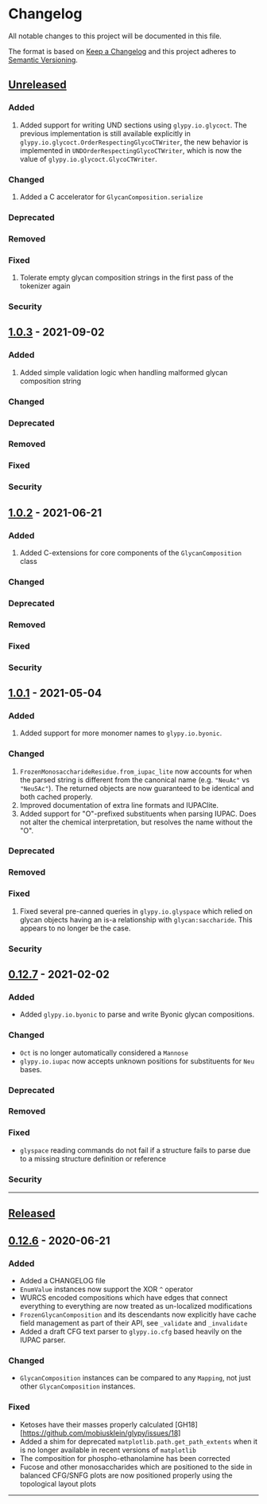 # Changelog
All notable changes to this project will be documented in this file.

The format is based on [Keep a Changelog][Keep a Changelog] and this project adheres to [Semantic Versioning][Semantic Versioning].

## [Unreleased]

### Added
1. Added support for writing UND sections using `glypy.io.glycoct`. The previous implementation
   is still available explicitly in `glypy.io.glycoct.OrderRespectingGlycoCTWriter`, the new
   behavior is implemented in `UNDOrderRespectingGlycoCTWriter`, which is now the value of
   `glypy.io.glycoct.GlycoCTWriter`.

### Changed
1. Added a C accelerator for `GlycanComposition.serialize`

### Deprecated

### Removed

### Fixed
1. Tolerate empty glycan composition strings in the first pass of the tokenizer again

### Security

## [1.0.3] - 2021-09-02

### Added
1. Added simple validation logic when handling malformed glycan composition string

### Changed

### Deprecated

### Removed

### Fixed

### Security

## [1.0.2] - 2021-06-21

### Added
1. Added C-extensions for core components of the `GlycanComposition` class

### Changed

### Deprecated

### Removed

### Fixed

### Security


## [1.0.1] - 2021-05-04

### Added
1. Added support for more monomer names to `glypy.io.byonic`.

### Changed
1. `FrozenMonosaccharideResidue.from_iupac_lite` now accounts for when the parsed string is different
   from the canonical name (e.g. `"NeuAc"` vs `"Neu5Ac"`). The returned objects are now guaranteed to be
   identical and both cached properly.
2. Improved documentation of extra line formats and IUPAClite.
3. Added support for "O"-prefixed substituents when parsing IUPAC. Does not alter the
   chemical interpretation, but resolves the name without the "O".

### Deprecated

### Removed

### Fixed
1. Fixed several pre-canned queries in `glypy.io.glyspace` which relied on glycan objects having
   an is-a relationship with `glycan:saccharide`. This appears to no longer be the case.

### Security


## [0.12.7] - 2021-02-02

### Added
* Added `glypy.io.byonic` to parse and write Byonic glycan compositions.

### Changed
* `Oct` is no longer automatically considered a `Mannose`
* `glypy.io.iupac` now accepts unknown positions for substituents for `Neu` bases.

### Deprecated

### Removed

### Fixed
* `glyspace` reading commands do not fail if a structure fails to parse due to a missing structure definition or reference

### Security

---

## [Released]

## [0.12.6] - 2020-06-21

### Added

* Added a CHANGELOG file
* `EnumValue` instances now support the XOR `^` operator
* WURCS encoded compositions which have edges that connect everything to everything are now treated as un-localized modifications
* `FrozenGlycanComposition` and its descendants now explicitly have cache field management as part of their API, see `_validate` and `_invalidate`
* Added a draft CFG text parser to `glypy.io.cfg` based heavily on the IUPAC parser.

### Changed

* `GlycanComposition` instances can be compared to any `Mapping`, not just other `GlycanComposition` instances.

### Fixed

* Ketoses have their masses properly calculated [GH18][https://github.com/mobiusklein/glypy/issues/18]
* Added a shim for deprecated `matplotlib.path.get_path_extents` when it is no longer available in recent versions of `matplotlib`
* The composition for phospho-ethanolamine has been corrected
* Fucose and other monosaccharides which are positioned to the side in balanced CFG/SNFG plots are now positioned properly using the topological layout plots

---

<!-- Links -->
[Keep a Changelog]: https://keepachangelog.com/
[Semantic Versioning]: https://semver.org/

<!-- Versions -->
[Unreleased]: https://github.com/mobiusklein/glypy/compare/v1.0.3...HEAD
[Released]: https://github.com/mobiusklein/glypy/releases
[0.12.6]: https://github.com/mobiusklein/glypy/releases/v0.12.6
[0.12.7]: https://github.com/mobiusklein/glypy/releases/v0.12.7
[1.0.0]: https://github.com/mobiusklein/glypy/releases/v1.0.0
[1.0.1]: https://github.com/mobiusklein/glypy/releases/v1.0.1
[1.0.2]: https://github.com/mobiusklein/glypy/releases/v1.0.2
[1.0.3]: https://github.com/mobiusklein/glypy/releases/v1.0.3